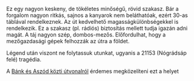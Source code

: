 Ez egy nagyon keskeny, de tökéletes minőségű, rövid szakasz. Bár a forgalom nagyon ritkás, sajnos a kanyarok nem beláthatóak, ezért 30-as táblával rendelkeznek. Az út kedvelhető magasságkülönbségekkel is rendelkezik. Ez a szakasz (pl. rádiós) biztosítás mellett tudja igazán adni magát. A táj nagyon szép, dombos-mezős. Előfordulhat, hogy a mezőgazdasági gépek felhozzák az útra a földet.

Légend után viszont ne folytassuk utunkat, ugyanis a 21153 (Nógrádsáp felé) tragédia.

A [Bánk és Aszód közti útvonalról](#BankAszod) érdemes megközelíteni ezt a helyet